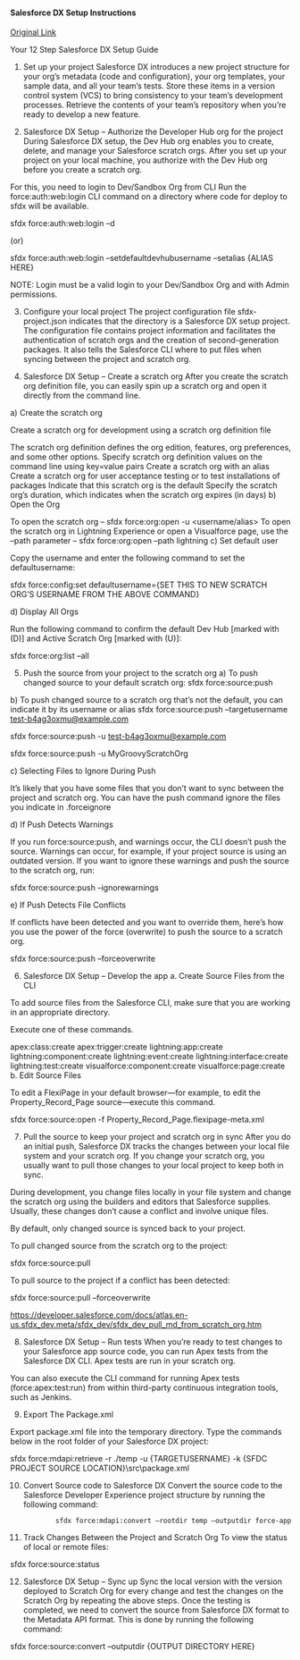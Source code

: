 #### Salesforce DX Setup Instructions

[Original Link](https://www.demandblue.com/salesforce-dx-setup/)

Your 12 Step Salesforce DX Setup Guide
1. Set up your project
Salesforce DX introduces a new project structure for your org’s metadata (code and configuration), your org templates, your sample data, and all your team’s tests. Store these items in a version control system (VCS) to bring consistency to your team’s development processes. Retrieve the contents of your team’s repository when you’re ready to develop a new feature.

2. Salesforce DX Setup – Authorize the Developer Hub org for the project
During Salesforce DX setup, the Dev Hub org enables you to create, delete, and manage your Salesforce scratch orgs. After you set up your project on your local machine, you authorize with the Dev Hub org before you create a scratch org.

For this, you need to login to Dev/Sandbox Org from CLI
Run the force:auth:web:login CLI command on a directory where code for deploy to sfdx will be available.

sfdx force:auth:web:login –d

(or)

sfdx force:auth:web:login –setdefaultdevhubusername –setalias {ALIAS HERE}

NOTE: Login must be a valid login to your Dev/Sandbox Org and with Admin permissions.

3. Configure your local project
The project configuration file sfdx-project.json indicates that the directory is a Salesforce DX setup project. The configuration file contains project information and facilitates the authentication of scratch orgs and the creation of second-generation packages. It also tells the Salesforce CLI where to put files when syncing between the project and scratch org.

4. Salesforce DX Setup – Create a scratch org
After you create the scratch org definition file, you can easily spin up a scratch org and open it directly from the command line.

a) Create the scratch org

Create a scratch org for development using a scratch org definition file

The scratch org definition defines the org edition, features, org preferences, and some other options.
Specify scratch org definition values on the command line using key=value pairs
Create a scratch org with an alias
Create a scratch org for user acceptance testing or to test installations of packages
Indicate that this scratch org is the default
Specify the scratch org’s duration, which indicates when the scratch org expires (in days)
b) Open the Org

To open the scratch org – sfdx force:org:open -u <username/alias>
To open the scratch org in Lightning Experience or open a Visualforce page, use the –path parameter – sfdx force:org:open –path lightning
c) Set default user

Copy the username and enter the following command to set the defaultusername:

sfdx force:config:set defaultusername={SET THIS TO NEW SCRATCH ORG’S USERNAME FROM THE ABOVE  COMMAND}

d) Display All Orgs

Run the following command to confirm the default Dev Hub [marked with (D)] and Active Scratch Org [marked with (U)]:

sfdx force:org:list –all

5.  Push the source from your project to the scratch org
a) To push changed source to your default scratch org:
sfdx force:source:push

b) To push changed source to a scratch org that’s not the default, you can indicate it by its username or alias
sfdx force:source:push –targetusername test-b4ag3oxmu@example.com

sfdx force:source:push -u test-b4ag3oxmu@example.com

sfdx force:source:push -u MyGroovyScratchOrg

c) Selecting Files to Ignore During Push

It’s likely that you have some files that you don’t want to sync between the project and scratch org. You can have the push command ignore the files you indicate in .forceignore

d) If Push Detects Warnings

If you run force:source:push, and warnings occur, the CLI doesn’t push the source. Warnings can occur, for example, if your project source is using an outdated version. If you want to ignore these warnings and push the source to the scratch org, run:

sfdx force:source:push –ignorewarnings

e) If Push Detects File Conflicts

If conflicts have been detected and you want to override them, here’s how you use the power of the force (overwrite) to push the source to a scratch org.

sfdx force:source:push –forceoverwrite

6. Salesforce DX Setup – Develop the app
a. Create Source Files from the CLI

To add source files from the Salesforce CLI, make sure that you are working in an appropriate directory.

Execute one of these commands.

apex:class:create
apex:trigger:create
lightning:app:create
lightning:component:create
lightning:event:create
lightning:interface:create
lightning:test:create
visualforce:component:create
visualforce:page:create
b. Edit Source Files

To edit a FlexiPage in your default browser—for example, to edit the Property_Record_Page source—execute this command.

sfdx force:source:open -f Property_Record_Page.flexipage-meta.xml

7. Pull the source to keep your project and scratch org in sync
After you do an initial push, Salesforce DX tracks the changes between your local file system and your scratch org. If you change your scratch org, you usually want to pull those changes to your local project to keep both in sync.

During development, you change files locally in your file system and change the scratch org using the builders and editors that Salesforce supplies. Usually, these changes don’t cause a conflict and involve unique files.

By default, only changed source is synced back to your project.

To pull changed source from the scratch org to the project:

sfdx force:source:pull

To pull source to the project if a conflict has been detected:

sfdx force:source:pull –forceoverwrite

https://developer.salesforce.com/docs/atlas.en-us.sfdx_dev.meta/sfdx_dev/sfdx_dev_pull_md_from_scratch_org.htm

8. Salesforce DX Setup – Run tests
When you’re ready to test changes to your Salesforce app source code, you can run Apex tests from the Salesforce DX CLI. Apex tests are run in your scratch org.

You can also execute the CLI command for running Apex tests (force:apex:test:run) from within third-party continuous integration tools, such as Jenkins.

9. Export The Package.xml

Export package.xml file into the temporary directory. Type the commands below in the root folder of your Salesforce DX project:

sfdx force:mdapi:retrieve -r ./temp -u {TARGETUSERNAME} -k  {SFDC PROJECT SOURCE LOCATION}\src\package.xml

10. Convert Source code to Salesforce  DX
Convert the source code to the Salesforce Developer Experience project structure by running the following command:

                sfdx force:mdapi:convert –rootdir temp –outputdir force-app

11. Track Changes Between the Project and Scratch Org
To view the status of local or remote files:

sfdx force:source:status

12. Salesforce DX Setup – Sync up
Sync the local version with the version deployed to Scratch Org for every change and test the changes on the Scratch Org by repeating the above steps. Once the testing is completed, we need to convert the source from Salesforce DX format to the Metadata API format. This is done by running the following command:

sfdx force:source:convert –outputdir {OUTPUT DIRECTORY HERE}
